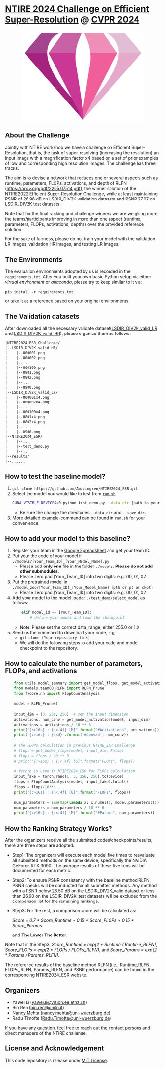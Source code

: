 # [NTIRE 2024 Challenge on Efficient Super-Resolution](https://cvlai.net/ntire/2024/) @ [CVPR 2024](https://cvpr.thecvf.com/)

<div align=center>
<img src="https://github.com/Amazingren/NTIRE2024_ESR/blob/main/figs/logo.png" width="400px"/> 
</div>

## About the Challenge

Jointly with NTIRE workshop we have a challenge on Efficient Super-Resolution, that is, the task of super-resolving (increasing the resolution) an input image with a magnification factor x4 based on a set of prior examples of low and corresponding high resolution images. The challenge has three tracks.

The aim is to devise a network that reduces one or several aspects such as runtime, parameters, FLOPs, activations, and depth of RLFN (https://arxiv.org/pdf/2205.07514.pdf), the winner solution of the NTIRE2022 Efficient Super-Resolution Challenge, while at least maintaining PSNR of 26.96 dB on LSDIR_DIV2K validation datasets and PSNR 27.07 on LSDIR_DIV2K test datasets.

Note that for the final ranking and challenge winners we are weighing more the teams/participants improving in more than one aspect (runtime, parameters, FLOPs, activations, depths) over the provided reference solution.

For the sake of fairness, please do not train your model with the validation LR images, validation HR images, and testing LR images.

## The Environments
The evaluation environments adopted by us is recorded in the `requirements.txt`. After you built your own basic Python setup via either *virtual environment* or *anaconda*, please try to keep similar to it via:

```pip install -r requirements.txt```

or take it as a reference based on your original environments.

## The Validation datasets
After downloaded all the necessary validate dataset([LSDIR_DIV2K_valid_LR](https://drive.google.com/file/d/17bYWToyxHOTsjvSkWxLNkoUs_PYVuUc9/view?usp=sharing) and [LSDIR_DIV2K_valid_HR](https://drive.google.com/file/d/1qgjV2y47TxR6TriaGfqKj6FTSkWYdEZ8/view?usp=drive_link)), please organize them as follows:

```
|NTIRE2024_ESR_Challenge/
|--LSDIR_DIV2K_valid_HR/
|    |--000001.png
|    |--000002.png
|    |--...
|    |--000100.png
|    |--0801.png
|    |--0802.png
|    |--...
|    |--0900.png
|--LSDIR_DIV2K_valid_LR/
|    |--000001x4.png
|    |--000002x4.png
|    |--...
|    |--000100x4.png
|    |--0801x4.png
|    |--0802x4.png
|    |--...
|    |--0900.png
|--NTIRE2024_ESR/
|    |--...
|    |--test_demo.py
|    |--...
|--results/
|--......
```

## How to test the baseline model?

1. `git clone https://github.com/Amazingren/NTIRE2024_ESR.git`
2. Select the model you would like to test from [`run.sh`](./run.sh)
    ```bash
    CUDA_VISIBLE_DEVICES=0 python test_demo.py --data_dir [path to your data dir] --save_dir [path to your save dir] --model_id -1
    ```
    - Be sure the change the directories `--data_dir` and `--save_dir`.
3. More detailed example-command can be found in `run.sh` for your convenience.

## How to add your model to this baseline?

1. Register your team in the [Google Spreadsheet](https://docs.google.com/spreadsheets/d/1ZFlte0uR4bNl6UVJxShESkui1n3ejzXAvUX_e1qyhSc/edit?usp=sharing) and get your team ID.
2. Put your the code of your model in `./models/[Your_Team_ID]_[Your_Model_Name].py`
   - Please add **only one** file in the folder `./models`. **Please do not add other submodules**.
   - Please zero pad [Your_Team_ID] into two digits: e.g. 00, 01, 02 
3. Put the pretrained model in `./model_zoo/[Your_Team_ID]_[Your_Model_Name].[pth or pt or ckpt]`
   - Please zero pad [Your_Team_ID] into two digits: e.g. 00, 01, 02  
4. Add your model to the model loader `./test_demo/select_model` as follows:
    ```python
        elif model_id == [Your_Team_ID]:
            # define your model and load the checkpoint
    ```
   - Note: Please set the correct data_range, either 255.0 or 1.0
5. Send us the command to download your code, e.g, 
   - `git clone [Your repository link]`
   - We will do the following steps to add your code and model checkpoint to the repository.
   

## How to calculate the number of parameters, FLOPs, and activations

```python
    from utils.model_summary import get_model_flops, get_model_activation
    from models.team00_RLFN import RLFN_Prune
    from fvcore.nn import FlopCountAnalysis

    model = RLFN_Prune()
    
    input_dim = (3, 256, 256)  # set the input dimension
    activations, num_conv = get_model_activation(model, input_dim)
    activations = activations / 10 ** 6
    print("{:>16s} : {:<.4f} [M]".format("#Activations", activations))
    print("{:>16s} : {:<d}".format("#Conv2d", num_conv))

    # The FLOPs calculation in previous NTIRE_ESR Challenge
    # flops = get_model_flops(model, input_dim, False)
    # flops = flops / 10 ** 9
    # print("{:>16s} : {:<.4f} [G]".format("FLOPs", flops))

    # fvcore is used in NTIRE2024_ESR for FLOPs calculation
    input_fake = torch.rand(1, 3, 256, 256).to(device)
    flops = FlopCountAnalysis(model, input_fake).total()
    flops = flops/10**9
    print("{:>16s} : {:<.4f} [G]".format("FLOPs", flops))

    num_parameters = sum(map(lambda x: x.numel(), model.parameters()))
    num_parameters = num_parameters / 10 ** 6
    print("{:>16s} : {:<.4f} [M]".format("#Params", num_parameters))
```

## How the Ranking Strategy Works?
After the organizers receive all the submitted codes/checkpoints/results, there are three steps are adopted:

- Step1: The organizers will execute each model five times to reevaluate all submitted methods on the same device, specifically the NVIDIA GeForce RTX 3090. The average results of these five runs will be documented for each metric.
- Step2: To ensure PSNR consistency with the baseline method RLFN, PSNR checks will be conducted for all submitted methods. Any method with a PSNR below 26.50 dB on the LSDIR_DIV2K_valid dataset or less than 26.90 on the LSDIR_DIV2K_test datasets will be excluded from the comparison list for the remaining rankings. 
- Step3: For the rest, a comparison score will be calculated as:

    *Score = 0.7 \* Score_Runtime + 0.15 \* Score_FLOPs + 0.15 \* Score_Params*
 
    and **The Lower The Better**. 

Note that in the Step3, *Score_Runtime = exp(2 * Runtime / Runtime_RLFN)*, *Score_FLOPs = exp(2 * FLOPs / FLOPs_RLFN)*, and *Score_Params = exp(2 * Params / Params_RLFN)*. 

The reference results of the baseline method RLFN (i.e., Runtime_RLFN, FLOPs_RLFN, Params_RLFN, and PSNR performance) can be found in the corresponding NTIRE2024_ESR website.


## Organizers
- Yawei Li (yawei.li@vision.ee.ethz.ch)
- Bin Ren (bin.ren@unitn.it)
- Nancy Mehta (nancy.mehta@uni-wuerzburg.de)
- Radu Timofte (Radu.Timofte@uni-wuerzburg.de) 

If you have any question, feel free to reach out the contact persons and direct managers of the NTIRE challenge.



## License and Acknowledgement
This code repository is release under [MIT License](LICENSE). 
